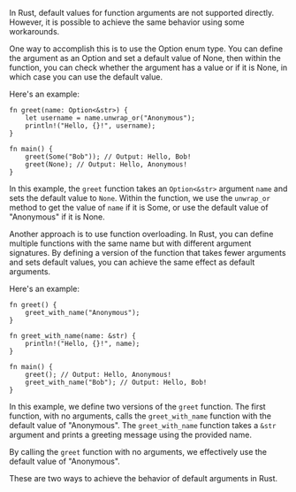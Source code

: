 In Rust, default values for function arguments are not supported directly. However, it is possible to achieve the same behavior using some workarounds. 

One way to accomplish this is to use the Option enum type. You can define the argument as an Option and set a default value of None, then within the function, you can check whether the argument has a value or if it is None, in which case you can use the default value. 

Here's an example:

```
fn greet(name: Option<&str>) {
    let username = name.unwrap_or("Anonymous");
    println!("Hello, {}!", username);
}

fn main() {
    greet(Some("Bob")); // Output: Hello, Bob!
    greet(None); // Output: Hello, Anonymous!
}
```

In this example, the `greet` function takes an `Option<&str>` argument `name` and sets the default value to `None`. Within the function, we use the `unwrap_or` method to get the value of `name` if it is Some, or use the default value of "Anonymous" if it is None.

Another approach is to use function overloading. In Rust, you can define multiple functions with the same name but with different argument signatures. By defining a version of the function that takes fewer arguments and sets default values, you can achieve the same effect as default arguments.

Here's an example:

```
fn greet() {
    greet_with_name("Anonymous");
}

fn greet_with_name(name: &str) {
    println!("Hello, {}!", name);
}

fn main() {
    greet(); // Output: Hello, Anonymous!
    greet_with_name("Bob"); // Output: Hello, Bob!
}
```

In this example, we define two versions of the `greet` function. The first function, with no arguments, calls the `greet_with_name` function with the default value of "Anonymous". The `greet_with_name` function takes a `&str` argument and prints a greeting message using the provided name.

By calling the `greet` function with no arguments, we effectively use the default value of "Anonymous".

These are two ways to achieve the behavior of default arguments in Rust.